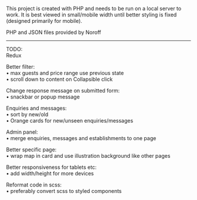 This project is created with PHP and needs to be run on a local server to work. It is best viewed in small/mobile width until better styling is fixed (designed primarily for mobile).

PHP and JSON files provided by Noroff

---

TODO:<br>
Redux

Better filter:<br>
• max guests and price range use previous state<br>
• scroll down to content on Collapsible click

Change response message on submitted form:<br>
• snackbar or popup message

Enquiries and messages:<br>
• sort by new/old<br>
• Orange cards for new/unseen enquiries/messages

Admin panel:<br>
• merge enquiries, messages and establishments to one page

Better specific page:<br>
• wrap map in card and use illustration background like other pages

Better responsiveness for tablets etc:<br>
• add width/height for more devices

Reformat code in scss:<br>
• preferably convert scss to styled components

